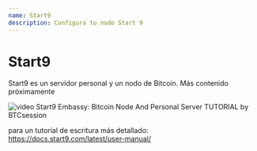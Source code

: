 ```yaml
---
name: Start9
description: Configura tu nodo Start 9
---
```


# Start9

Start9 es un servidor personal y un nodo de Bitcoin.
Más contenido próximamente

![video](https://www.youtube.com/watch?v=DKBJ3_3ZomU)
Start9 Embassy: Bitcoin Node And Personal Server TUTORIAL by BTCsession

para un tutorial de escritura más detallado: https://docs.start9.com/latest/user-manual/

